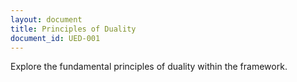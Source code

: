 ```yaml
---
layout: document
title: Principles of Duality
document_id: UED-001
---
```

Explore the fundamental principles of duality within the framework.